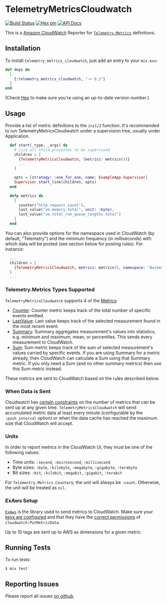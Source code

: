 # TelemetryMetricsCloudwatch
[![Build Status](https://secure.travis-ci.org/bmuller/telemetry_metrics_cloudwatch.png?branch=master)](https://travis-ci.org/bmuller/telemetry_metrics_cloudwatch)
[![Hex pm](http://img.shields.io/hexpm/v/telemetry_metrics_cloudwatch.svg?style=flat)](https://hex.pm/packages/telemetry_metrics_cloudwatch)
[![API Docs](https://img.shields.io/badge/api-docs-lightgreen.svg?style=flat)](https://hexdocs.pm/telemetry_metrics_cloudwatch/)

This is a [Amazon CloudWatch](https://aws.amazon.com/cloudwatch/) Reporter for [`Telemetry.Metrics`](https://github.com/beam-telemetry/telemetry_metrics) definitions.

## Installation

To install `telemetry_metrics_cloudwatch`, just add an entry to your `mix.exs`:

```elixir
def deps do
  [
    {:telemetry_metrics_cloudwatch, "~> 0.2"}
  ]
end
```

(Check [Hex](https://hex.pm/packages/telemetry_metrics_cloudwatch) to make sure you're using an up-to-date version number.)

## Usage

Provide a list of metric definitions to the `init/2` function. It's recommended to
run TelemetryMetricsCloudwatch under a supervision tree, usually under Application.

```elixir
  def start(_type, _args) do
    # List all child processes to be supervised
    children = [
      {TelemetryMetricsCloudwatch, [metrics: metrics()]}
      ...
    ]

    opts = [strategy: :one_for_one, name: ExampleApp.Supervisor]
    Supervisor.start_link(children, opts)
  end

  defp metrics do
    [
      counter("http.request.count"),
      last_value("vm.memory.total", unit: :byte),
      last_value("vm.total_run_queue_lengths.total")
    ]
  end
```

You can also provide options for the namespace used in CloudWatch (by default, "Telemetry")
and the minimum frequency (in milliseconds) with which data will be posted (see section 
below for posting rules).  For instance:

```elixir
  ...
  children = [
    {TelemetryMetricsCloudwatch, metrics: metrics(), namespace: "Backend", push_interval: 30_000}
  ]
  ...
```

### Telemetry.Metrics Types Supported

`TelemetryMetricsCloudwatch` supports 4 of the [Metrics](https://hexdocs.pm/telemetry_metrics/Telemetry.Metrics.html#module-metrics):

  * [Counter](https://hexdocs.pm/telemetry_metrics/Telemetry.Metrics.html#counter/2):
    Counter metric keeps track of the total number of specific events emitted.
  * [LastValue](https://hexdocs.pm/telemetry_metrics/Telemetry.Metrics.html#last_value/2):
    Last value keeps track of the selected measurement found in the most recent event.
  * [Summary](https://hexdocs.pm/telemetry_metrics/Telemetry.Metrics.html#summary/2): Summary
    aggregates measurement's values into statistics, e.g. minimum and maximum, mean, or percentiles.
    This sends every measurement to CloudWatch.
  * [Sum](https://hexdocs.pm/telemetry_metrics/Telemetry.Metrics.html#sum/2): Sum metric keeps track
    of the sum of selected measurement's values carried by specific events.  If you are using Summary
    for a metric already, then CloudWatch can calculate a Sum using that Summary metric.  If you
    only need a Sum (and no other summary metrics) then use this Sum metric instead.

These metrics are sent to CloudWatch based on the rules described below.

### When Data is Sent

Cloudwatch has [certain constraints](https://docs.aws.amazon.com/AmazonCloudWatch/latest/monitoring/publishingMetrics.html)
on the number of metrics that can be sent up at any given time.  `TelemetryMetricsCloudwatch`
will send accumulated metric data at least every minute (configurable by the `:push_interval`
option) or when the data cache has reached the maximum size that CloudWatch will accept.

### Units
  
In order to report metrics in the CloudWatch UI, they must be one of the following values:

  * Time units: `:second`, `:microsecond`, `:millisecond`
  * Byte sizes: `:byte`, `:kilobyte`, `:megabyte`, `:gigabyte`, `:terabyte`
  * Bit sizes: `:bit`, `:kilobit`, `:megabit`, `:gigabit`, `:terabit`

For `Telementry.Metrics.Counter`s, the unit will always be `:count`.  Otherwise, the unit will be treated as `nil`.

### ExAws Setup

[`ExAws`](https://hexdocs.pm/ex_aws/ExAws.html) is the library used to send metrics to CloudWatch.  Make sure your
[keys are configured](https://hexdocs.pm/ex_aws/ExAws.html#module-aws-key-configuration) and that they have the
[correct permissions](https://docs.aws.amazon.com/AmazonCloudWatch/latest/monitoring/permissions-reference-cw.html) of `cloudwatch:PutMetricData`.

Up to 10 tags are sent up to AWS as dimensions for a given metric.

## Running Tests

To run tests:

```shell
$ mix test
```

## Reporting Issues

Please report all issues [on github](https://github.com/bmuller/telemetry_metrics_cloudwatch/issues).
